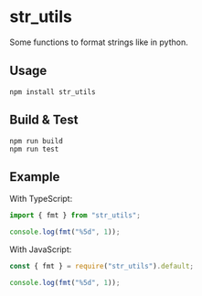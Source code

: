 # str_utils

Some functions to format strings like in python.

## Usage

```
npm install str_utils
```

## Build & Test

```
npm run build
npm run test
```

## Example

With TypeScript:
```ts
import { fmt } from "str_utils";

console.log(fmt("%5d", 1));
```

With JavaScript:
```js
const { fmt } = require("str_utils").default;

console.log(fmt("%5d", 1));
```
